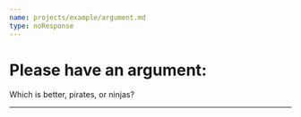 ```yaml
---
name: projects/example/argument.md
type: noResponse
---
```


# Please have an argument:

Which is better, pirates, or ninjas?

---
